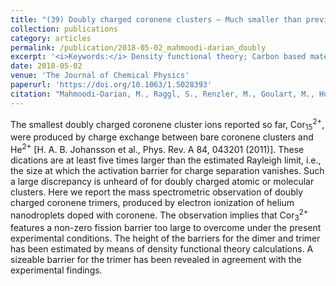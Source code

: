 ```yaml
---
title: "(39) Doubly charged coronene clusters — Much smaller than previously observed"
collection: publications
category: articles
permalink: /publication/2018-05-02_mahmoodi-darian_doubly
excerpt: '<i>Keywords:</i> Density functional theory; Carbon based materials; Atomic and molecular clusters; Charged clusters; Charge exchange reactions; Ions and properties; Chemical elements; Mass spectrometry; Organic compounds; Electron impact ionization'
date: 2018-05-02
venue: 'The Journal of Chemical Physics'
paperurl: 'https://doi.org/10.1063/1.5028393'
citation: "Mahmoodi-Darian, M., Raggl, S., Renzler, M., Goulart, M., Huber, S. E., Mauracher, A., Scheier, P., & Echt, O. (2018). Doubly charged coronene clusters — Much smaller than previously observed. <i>The Journal of Chemical Physics, 148</i>, 174303."
---
```


The smallest doubly charged coronene cluster ions reported so far, Cor<sub>15</sub><sup>2+</sup>, were produced by charge exchange between bare coronene clusters and He<sup>2+</sup> [H. A. B. Johansson et al., Phys. Rev. A 84, 043201 (2011)]. These dications are at least five times larger than the estimated Rayleigh limit, i.e., the size at which the activation barrier for charge separation vanishes. Such a large discrepancy is unheard of for doubly charged atomic or molecular clusters. Here we report the mass spectrometric observation of doubly charged coronene trimers, produced by electron ionization of helium nanodroplets doped with coronene. The observation implies that Cor<sub>3</sub><sup>2+</sup> features a non-zero fission barrier too large to overcome under the present experimental conditions. The height of the barriers for the dimer and trimer has been estimated by means of density functional theory calculations. A sizeable barrier for the trimer has been revealed in agreement with the experimental findings.